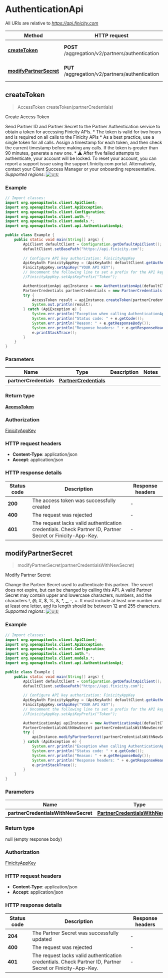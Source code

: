 # AuthenticationApi

All URIs are relative to *https://api.finicity.com*

| Method | HTTP request | Description |
|------------- | ------------- | -------------|
| [**createToken**](AuthenticationApi.md#createToken) | **POST** /aggregation/v2/partners/authentication | Create Access Token |
| [**modifyPartnerSecret**](AuthenticationApi.md#modifyPartnerSecret) | **PUT** /aggregation/v2/partners/authentication | Modify Partner Secret |



## createToken

> AccessToken createToken(partnerCredentials)

Create Access Token

Send Partner ID and Partner Secret to the Partner Authentication service to obtain a token for accessing Finicity APIs. * The token is valid for two hours and is required on all calls to the Finicity APIs * As a best practice, use a single token for all calls. Assign a timestamp for each token, and then check the current timestamp before making any calls. If the token is greater than 90 minutes, generate a new one. * ⚠️ After five failed attempts to authenticate, your account will be locked. To reset your account, you can report a support issue using the support.finicity.com portal. Alternatively, contact your Client Success Manager or your onboarding representative.  _Supported regions_: ![🇺🇸](https://flagcdn.com/20x15/us.png)

### Example

```java
// Import classes:
import org.openapitools.client.ApiClient;
import org.openapitools.client.ApiException;
import org.openapitools.client.Configuration;
import org.openapitools.client.auth.*;
import org.openapitools.client.models.*;
import org.openapitools.client.api.AuthenticationApi;

public class Example {
    public static void main(String[] args) {
        ApiClient defaultClient = Configuration.getDefaultApiClient();
        defaultClient.setBasePath("https://api.finicity.com");
        
        // Configure API key authorization: FinicityAppKey
        ApiKeyAuth FinicityAppKey = (ApiKeyAuth) defaultClient.getAuthentication("FinicityAppKey");
        FinicityAppKey.setApiKey("YOUR API KEY");
        // Uncomment the following line to set a prefix for the API key, e.g. "Token" (defaults to null)
        //FinicityAppKey.setApiKeyPrefix("Token");

        AuthenticationApi apiInstance = new AuthenticationApi(defaultClient);
        PartnerCredentials partnerCredentials = new PartnerCredentials(); // PartnerCredentials | 
        try {
            AccessToken result = apiInstance.createToken(partnerCredentials);
            System.out.println(result);
        } catch (ApiException e) {
            System.err.println("Exception when calling AuthenticationApi#createToken");
            System.err.println("Status code: " + e.getCode());
            System.err.println("Reason: " + e.getResponseBody());
            System.err.println("Response headers: " + e.getResponseHeaders());
            e.printStackTrace();
        }
    }
}
```

### Parameters


| Name | Type | Description  | Notes |
|------------- | ------------- | ------------- | -------------|
| **partnerCredentials** | [**PartnerCredentials**](PartnerCredentials.md)|  | |

### Return type

[**AccessToken**](AccessToken.md)

### Authorization

[FinicityAppKey](../README.md#FinicityAppKey)

### HTTP request headers

- **Content-Type**: application/json
- **Accept**: application/json


### HTTP response details
| Status code | Description | Response headers |
|-------------|-------------|------------------|
| **200** | The access token was successfully created |  -  |
| **400** | The request was rejected |  -  |
| **401** | The request lacks valid authentication credentials. Check Partner ID, Partner Secret or Finicity-App-Key. |  -  |


## modifyPartnerSecret

> modifyPartnerSecret(partnerCredentialsWithNewSecret)

Modify Partner Secret

Change the Partner Secret used to authenticate this partner.  The secret does not expire, but can be changed by calling this API. A valid Partner Secret may contain upper and lowercase characters, numbers, and the characters !, @, #, $, %, &amp;, *, _, -, +. It must include at least one number and at least one letter, and its length should be between 12 and 255 characters.  _Supported regions_: ![🇺🇸](https://flagcdn.com/20x15/us.png)

### Example

```java
// Import classes:
import org.openapitools.client.ApiClient;
import org.openapitools.client.ApiException;
import org.openapitools.client.Configuration;
import org.openapitools.client.auth.*;
import org.openapitools.client.models.*;
import org.openapitools.client.api.AuthenticationApi;

public class Example {
    public static void main(String[] args) {
        ApiClient defaultClient = Configuration.getDefaultApiClient();
        defaultClient.setBasePath("https://api.finicity.com");
        
        // Configure API key authorization: FinicityAppKey
        ApiKeyAuth FinicityAppKey = (ApiKeyAuth) defaultClient.getAuthentication("FinicityAppKey");
        FinicityAppKey.setApiKey("YOUR API KEY");
        // Uncomment the following line to set a prefix for the API key, e.g. "Token" (defaults to null)
        //FinicityAppKey.setApiKeyPrefix("Token");

        AuthenticationApi apiInstance = new AuthenticationApi(defaultClient);
        PartnerCredentialsWithNewSecret partnerCredentialsWithNewSecret = new PartnerCredentialsWithNewSecret(); // PartnerCredentialsWithNewSecret | 
        try {
            apiInstance.modifyPartnerSecret(partnerCredentialsWithNewSecret);
        } catch (ApiException e) {
            System.err.println("Exception when calling AuthenticationApi#modifyPartnerSecret");
            System.err.println("Status code: " + e.getCode());
            System.err.println("Reason: " + e.getResponseBody());
            System.err.println("Response headers: " + e.getResponseHeaders());
            e.printStackTrace();
        }
    }
}
```

### Parameters


| Name | Type | Description  | Notes |
|------------- | ------------- | ------------- | -------------|
| **partnerCredentialsWithNewSecret** | [**PartnerCredentialsWithNewSecret**](PartnerCredentialsWithNewSecret.md)|  | |

### Return type

null (empty response body)

### Authorization

[FinicityAppKey](../README.md#FinicityAppKey)

### HTTP request headers

- **Content-Type**: application/json
- **Accept**: application/json


### HTTP response details
| Status code | Description | Response headers |
|-------------|-------------|------------------|
| **204** | The Partner Secret was successfully updated |  -  |
| **400** | The request was rejected |  -  |
| **401** | The request lacks valid authentication credentials. Check Partner ID, Partner Secret or Finicity-App-Key. |  -  |

